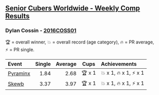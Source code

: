 <style>table {white-space: nowrap;}</style>

## [Senior Cubers Worldwide - Weekly Comp Results](/scw-comp/results/)
### Dylan Cossin - [2016COSS01](https://www.worldcubeassociation.org/persons/2016COSS01)

<span style="white-space: nowrap;">🏆 = overall winner</span>, <span style="white-space: nowrap;">💥 = overall record (age category)</span>, <span style="white-space: nowrap;">🔥 = PR average</span>, <span style="white-space: nowrap;">⚡ = PR single</span>.

| Event | Single | Average | Cups | Achievements|
| :-- | --: | --: | :--: | :-- |
| [Pyraminx](pyram.md) | 1.84 | 2.68 | 🏆 x 1 | 💥 x 1, 🔥 x 1, ⚡ x 1 |
| [Skewb](skewb.md) | 3.37 | 3.97 | 🏆 x 1 | 💥 x 1, 🔥 x 1, ⚡ x 1 |

<!-- Global site tag (gtag.js) - Google Analytics -->
<script async src="https://www.googletagmanager.com/gtag/js?id=UA-86348435-3"></script>
<script>window.dataLayer = window.dataLayer || []; function gtag() {dataLayer.push(arguments);} gtag('js', new Date()); gtag('config', 'UA-86348435-3');</script>
